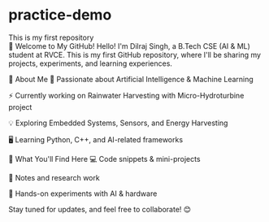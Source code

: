# practice-demo
This is my first repository
<br>
🌟 Welcome to My GitHub!
Hello! I'm Dilraj Singh, a B.Tech CSE (AI & ML) student at RVCE. This is my first GitHub repository, where I'll be sharing my projects, experiments, and learning experiences.

🚀 About Me
🔬 Passionate about Artificial Intelligence & Machine Learning

⚡ Currently working on Rainwater Harvesting with Micro-Hydroturbine project

💡 Exploring Embedded Systems, Sensors, and Energy Harvesting

🖥️ Learning Python, C++, and AI-related frameworks

📌 What You'll Find Here
💻 Code snippets & mini-projects

📂 Notes and research work

🔧 Hands-on experiments with AI & hardware

Stay tuned for updates, and feel free to collaborate! 😊

